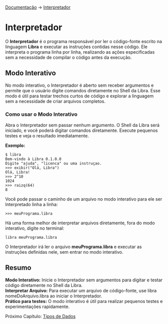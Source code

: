 [Documentação](README.md) -> [Interpretador](#)

# Interpretador
O **Interpretador** é o programa responsável por ler o código-fonte escrito na linguagem **Libra** e executar as instruções contidas nesse código.
Ele interpreta o programa linha por linha, realizando as ações especificadas sem a necessidade de compilar o código antes da execução.

## Modo Interativo
No modo interativo, o Interpretador é aberto sem receber argumentos e permite que o usuário digite comandos diretamente no Shell da Libra. Esse modo é útil para testar trechos curtos de código e explorar a linguagem sem a necessidade de criar arquivos completos.

### Como usar o Modo Interativo
Abra o Interpretador sem passar nenhum argumento.
O Shell da Libra será iniciado, e você poderá digitar comandos diretamente.
Execute pequenos testes e veja o resultado imediatamente.

**Exemplo:**
```
$ libra
Bem-vindo à Libra 0.1.0.0
Digite "ajuda", "licenca" ou uma instruçao.
>>> exibir("Olá, Libra")
Olá, Libra!
>>> 2^10
1024
>>> raizq(64)
8
```
Você pode passar o caminho de um arquivo no modo interativo para ele ser Interpretado linha a linha:
```
>>> meuPrograma.libra
```

Há uma forma melhor de interpretar arquivos diretamente, fora do modo interativo, digite no terminal:
```
libra meuPrograma.libra
```
O Interpretador irá ler o arquivo **meuPrograma.libra** e executar as instruções definidas nele, sem entrar no modo interativo.

## Resumo
**Modo Interativo:** Inicie o Interpretador sem argumentos para digitar e testar código diretamente no Shell da Libra. <br>
**Interpretar Arquivo:** Para executar um arquivo de código-fonte, use libra nomeDoArquivo.libra ao iniciar o Interpretador. <br>
**Prático para testes:** O modo interativo é útil para realizar pequenos testes e experimentações rapidamente. <br>

Próximo Capítulo: [Tipos de Dados](valores.md)
